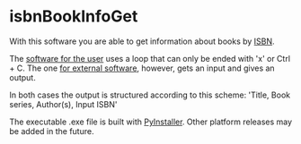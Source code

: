 # isbnBookInfoGet

With this software you are able to get information about books by [ISBN](https://en.wikipedia.org/wiki/International_Standard_Book_Number).

The [software for the user](https://github.com/1amn0body/isbnBookInfoGet/blob/main/isbnBookInfoGet.py) uses a loop that can only be ended with 'x' or Ctrl + C. The one [for external software](https://github.com/1amn0body/isbnBookInfoGet/blob/main/isbnBookInfoGet-1in1out.py), however, gets an input and gives an output.

In both cases the output is structured according to this scheme: 'Title, Book series, Author(s), Input ISBN'

The executable .exe file is built with [PyInstaller](http://www.pyinstaller.org/).
Other platform releases may be added in the future.
